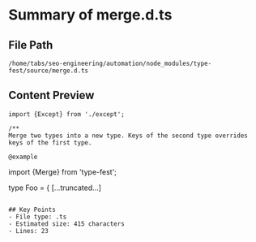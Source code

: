 # Summary of merge.d.ts
  
## File Path
`/home/tabs/seo-engineering/automation/node_modules/type-fest/source/merge.d.ts`

## Content Preview
```
import {Except} from './except';

/**
Merge two types into a new type. Keys of the second type overrides keys of the first type.

@example
```
import {Merge} from 'type-fest';

type Foo = {
[...truncated...]
```

## Key Points
- File type: .ts
- Estimated size: 415 characters
- Lines: 23

